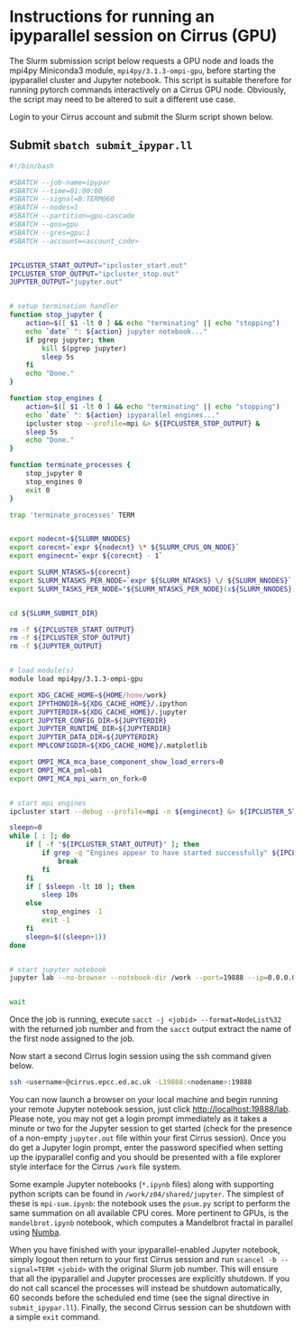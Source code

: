 Instructions for running an ipyparallel session on Cirrus (GPU)
===============================================================

The Slurm submission script below requests a GPU node and loads the mpi4py Miniconda3 module, `mpi4py/3.1.3-ompi-gpu`,
before starting the ipyparallel cluster and Jupyter notebook. This script is suitable therefore for running pytorch commands
interactively on a Cirrus GPU node. Obviously, the script may need to be altered to suit a different use case. 

Login to your Cirrus account and submit the Slurm script shown below.


Submit `sbatch submit_ipypar.ll`
--------------------------------

```bash
#!/bin/bash

#SBATCH --job-name=ipypar
#SBATCH --time=01:00:00
#SBATCH --signal=B:TERM@60
#SBATCH --nodes=1
#SBATCH --partition=gpu-cascade
#SBATCH --qos=gpu
#SBATCH --gres=gpu:1
#SBATCH --account=<account_code>


IPCLUSTER_START_OUTPUT="ipcluster_start.out"
IPCLUSTER_STOP_OUTPUT="ipcluster_stop.out"
JUPYTER_OUTPUT="jupyter.out"


# setup termination handler
function stop_jupyter {
    action=$([ $1 -lt 0 ] && echo "terminating" || echo "stopping")
    echo `date` ": ${action} jupyter notebook..."
    if pgrep jupyter; then
        kill $(pgrep jupyter)
        sleep 5s
    fi
    echo "Done."
}

function stop_engines {
    action=$([ $1 -lt 0 ] && echo "terminating" || echo "stopping")
    echo `date` ": ${action} ipyparallel engines..."
    ipcluster stop --profile=mpi &> ${IPCLUSTER_STOP_OUTPUT} &
    sleep 5s
    echo "Done."
}

function terminate_processes {
    stop_jupyter 0
    stop_engines 0
    exit 0
}

trap 'terminate_processes' TERM


export nodecnt=${SLURM_NNODES}
export corecnt=`expr ${nodecnt} \* ${SLURM_CPUS_ON_NODE}`
export enginecnt=`expr ${corecnt} - 1`

export SLURM_NTASKS=${corecnt}
export SLURM_NTASKS_PER_NODE=`expr ${SLURM_NTASKS} \/ ${SLURM_NNODES}`
export SLURM_TASKS_PER_NODE="${SLURM_NTASKS_PER_NODE}(x${SLURM_NNODES})"


cd ${SLURM_SUBMIT_DIR}

rm -f ${IPCLUSTER_START_OUTPUT}
rm -f ${IPCLUSTER_STOP_OUTPUT}
rm -f ${JUPYTER_OUTPUT}


# load module(s)
module load mpi4py/3.1.3-ompi-gpu

export XDG_CACHE_HOME=${HOME/home/work}
export IPYTHONDIR=${XDG_CACHE_HOME}/.ipython
export JUPYTERDIR=${XDG_CACHE_HOME}/.jupyter
export JUPYTER_CONFIG_DIR=${JUPYTERDIR}
export JUPYTER_RUNTIME_DIR=${JUPYTERDIR}
export JUPYTER_DATA_DIR=${JUPYTERDIR}
export MPLCONFIGDIR=${XDG_CACHE_HOME}/.matplotlib

export OMPI_MCA_mca_base_component_show_load_errors=0
export OMPI_MCA_pml=ob1
export OMPI_MCA_mpi_warn_on_fork=0


# start mpi engines
ipcluster start --debug --profile=mpi -n ${enginecnt} &> ${IPCLUSTER_START_OUTPUT} &

sleepn=0
while [ : ]; do
    if [ -f "${IPCLUSTER_START_OUTPUT}" ]; then
        if grep -q "Engines appear to have started successfully" ${IPCLUSTER_START_OUTPUT}; then
            break
        fi
    fi
    if [ $sleepn -lt 10 ]; then
        sleep 10s
    else
        stop_engines -1
        exit -1
    fi
    sleepn=$((sleepn+1))
done


# start jupyter notebook
jupyter lab --no-browser --notebook-dir /work --port=19888 --ip=0.0.0.0 &> ${JUPYTER_OUTPUT} &


wait
```


Once the job is running, execute `sacct -j <jobid> --format=NodeList%32` with the returned job number
and from the `sacct` output extract the name of the first node assigned to the job.

Now start a second Cirrus login session using the ssh command given below.

```bash
ssh <username>@cirrus.epcc.ed.ac.uk -L19888:<nodename>:19888
```


You can now launch a browser on your local machine and begin running your remote Jupyter notebook session, just click [http://localhost:19888/lab](http://localhost:19888/lab).
Please note, you may not get a login prompt immediately as it takes a minute or two for the Jupyter session to get started (check for the
presence of a non-empty `jupyter.out` file within your first Cirrus session). Once you do get a Jupyter login prompt, enter the password specified when
setting up the ipyparallel config and you should be presented with a file explorer style interface for the Cirrus `/work` file system.

Some example Jupyter notebooks (`*.ipynb` files) along with supporting python scripts can be found in `/work/z04/shared/jupyter`.
The simplest of these is `mpi-sum.ipynb`: the notebook uses the `psum.py` script to perform the same summation on all available CPU cores.
More pertinent to GPUs, is the `mandelbrot.ipynb` notebook, which computes a Mandelbrot fractal in parallel using [Numba](https://numba.pydata.org/numba-doc/latest/user/index.html).

When you have finished with your ipyparallel-enabled Jupyter notebook, simply logout then return to your first Cirrus session and run `scancel -b --signal=TERM <jobid>`
with the original Slurm job number. This will ensure that all the ipyparallel and Jupyter processes are explicitly shutdown. If you do not call scancel the processes will
instead be shutdown automatically, 60 seconds before the scheduled end time (see the signal directive in `submit_ipypar.ll`). Finally, the second Cirrus session can be
shutdown with a simple `exit` command.
